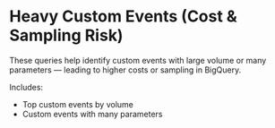 # Heavy Custom Events (Cost & Sampling Risk)

These queries help identify custom events with large volume or many parameters — leading to higher costs or sampling in BigQuery.

Includes:
- Top custom events by volume
- Custom events with many parameters

